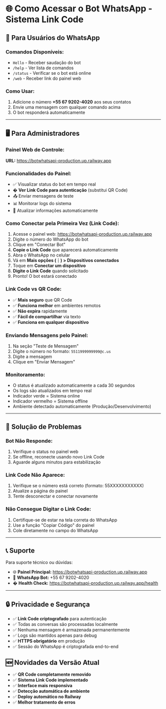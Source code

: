 # 🌐 Como Acessar o Bot WhatsApp - Sistema Link Code

## 📱 Para Usuários do WhatsApp

### Comandos Disponíveis:
- `Hello` - Receber saudação do bot
- `/help` - Ver lista de comandos
- `/status` - Verificar se o bot está online
- `/web` - Receber link do painel web

### Como Usar:
1. Adicione o número **+55 67 9202-4020** aos seus contatos
2. Envie uma mensagem com qualquer comando acima
3. O bot responderá automaticamente

---

## 🖥️ Para Administradores

### Painel Web de Controle:
**URL:** https://botwhatsapi-production.up.railway.app

### Funcionalidades do Painel:
- ✅ Visualizar status do bot em tempo real
- � **Ver Link Code para autenticação** (substitui QR Code)
- 📤 Enviar mensagens de teste
- 📊 Monitorar logs do sistema
- 🔄 Atualizar informações automaticamente

### Como Conectar pela Primeira Vez (Link Code):
1. Acesse o painel web: https://botwhatsapi-production.up.railway.app
2. Digite o número do WhatsApp do bot
3. Clique em "Conectar Bot"
4. **Copie o Link Code** que aparecerá automaticamente
5. Abra o WhatsApp no celular
6. Vá em **Mais opções (⋮) > Dispositivos conectados**
7. Toque em **Conectar um dispositivo**
8. **Digite o Link Code** quando solicitado
9. Pronto! O bot estará conectado

### Link Code vs QR Code:
- ✅ **Mais seguro** que QR Code
- ✅ **Funciona melhor** em ambientes remotos
- ✅ **Não expira** rapidamente
- ✅ **Fácil de compartilhar** via texto
- ✅ **Funciona em qualquer dispositivo**

### Enviando Mensagens pelo Painel:
1. Na seção "Teste de Mensagem"
2. Digite o número no formato: `5511999999999@c.us`
3. Digite a mensagem
4. Clique em "Enviar Mensagem"

### Monitoramento:
- O status é atualizado automaticamente a cada 30 segundos
- Os logs são atualizados em tempo real
- Indicador verde = Sistema online
- Indicador vermelho = Sistema offline
- Ambiente detectado automaticamente (Produção/Desenvolvimento)

---

## 🚨 Solução de Problemas

### Bot Não Responde:
1. Verifique o status no painel web
2. Se offline, reconecte usando novo Link Code
3. Aguarde alguns minutos para estabilização

### Link Code Não Aparece:
1. Verifique se o número está correto (formato: 55XXXXXXXXXXX)
2. Atualize a página do painel
3. Tente desconectar e conectar novamente

### Não Consegue Digitar o Link Code:
1. Certifique-se de estar na tela correta do WhatsApp
2. Use a função "Copiar Código" do painel
3. Cole diretamente no campo do WhatsApp

---

## 📞 Suporte

Para suporte técnico ou dúvidas:
- 🌐 **Painel Principal:** https://botwhatsapi-production.up.railway.app
- 📱 **WhatsApp Bot:** +55 67 9202-4020
- � **Health Check:** https://botwhatsapi-production.up.railway.app/health

---

## 🔒 Privacidade e Segurança

- ✅ **Link Code criptografado** para autenticação
- ✅ Todas as conversas são processadas localmente
- ✅ Nenhuma mensagem é armazenada permanentemente
- ✅ Logs são mantidos apenas para debug
- ✅ **HTTPS obrigatório** em produção
- ✅ Sessão do WhatsApp é criptografada end-to-end

## 🆕 Novidades da Versão Atual

- ✅ **QR Code completamente removido**
- ✅ **Sistema Link Code implementado**
- ✅ **Interface mais responsiva**
- ✅ **Detecção automática de ambiente**
- ✅ **Deploy automático no Railway**
- ✅ **Melhor tratamento de erros**
